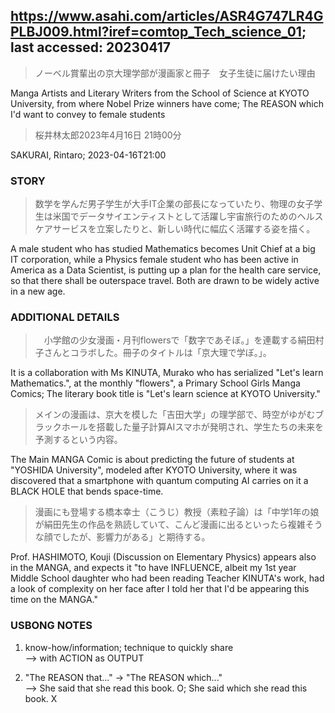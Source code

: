 ## https://www.asahi.com/articles/ASR4G747LR4GPLBJ009.html?iref=comtop_Tech_science_01; last accessed: 20230417

> ノーベル賞輩出の京大理学部が漫画家と冊子　女子生徒に届けたい理由

Manga Artists and Literary Writers from the School of Science at KYOTO University, from where Nobel Prize winners have come; The REASON which I'd want to convey to female students 

> 桜井林太郎2023年4月16日 21時00分

SAKURAI, Rintaro; 2023-04-16T21:00

### STORY

> 数学を学んだ男子学生が大手IT企業の部長になっていたり、物理の女子学生は米国でデータサイエンティストとして活躍し宇宙旅行のためのヘルスケアサービスを立案したりと、新しい時代に幅広く活躍する姿を描く。

A male student who has studied Mathematics becomes Unit Chief at a big IT corporation, while a Physics female student who has been active in America as a Data Scientist, is putting up a plan for the health care service, so that there shall be outerspace travel. Both are drawn to be widely active in a new age.

### ADDITIONAL DETAILS

>　小学館の少女漫画・月刊flowersで「数字であそぼ。」を連載する絹田村子さんとコラボした。冊子のタイトルは「京大理で学ぼ。」。

It is a collaboration with Ms KINUTA, Murako who has serialized "Let's learn Mathematics.", at the monthly "flowers", a Primary School Girls Manga Comics; The literary book title is "Let's learn science at KYOTO University."

> メインの漫画は、京大を模した「吉田大学」の理学部で、時空がゆがむブラックホールを搭載した量子計算AIスマホが発明され、学生たちの未来を予測するという内容。

The Main MANGA Comic is about predicting the future of students at "YOSHIDA University", modeled after KYOTO University, where it was discovered that a smartphone with quantum computing AI carries on it a BLACK HOLE that bends space-time.

> 漫画にも登場する橋本幸士（こうじ）教授（素粒子論）は「中学1年の娘が絹田先生の作品を熟読していて、こんど漫画に出るといったら複雑そうな顔でしたが、影響力がある」と期待する。

Prof. HASHIMOTO, Kouji (Discussion on Elementary Physics) appears also in the MANGA, and expects it "to have INFLUENCE, albeit my 1st year Middle School daughter who had been reading Teacher KINUTA's work, had a look of complexity on her face after I told her that I'd be appearing this time on the MANGA."

### USBONG NOTES

1) know-how/information; technique to quickly share<br/>
--> with ACTION as OUTPUT

2) "The REASON that..." -> "The REASON which..."<br/>
--> She said that she read this book. O; She said which she read this book. X
